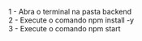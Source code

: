 <!-- Execução do backend -->

1 - Abra o terminal na pasta backend <br>
2 - Execute o comando npm install -y <br>
3 - Execute o comando npm start <br>